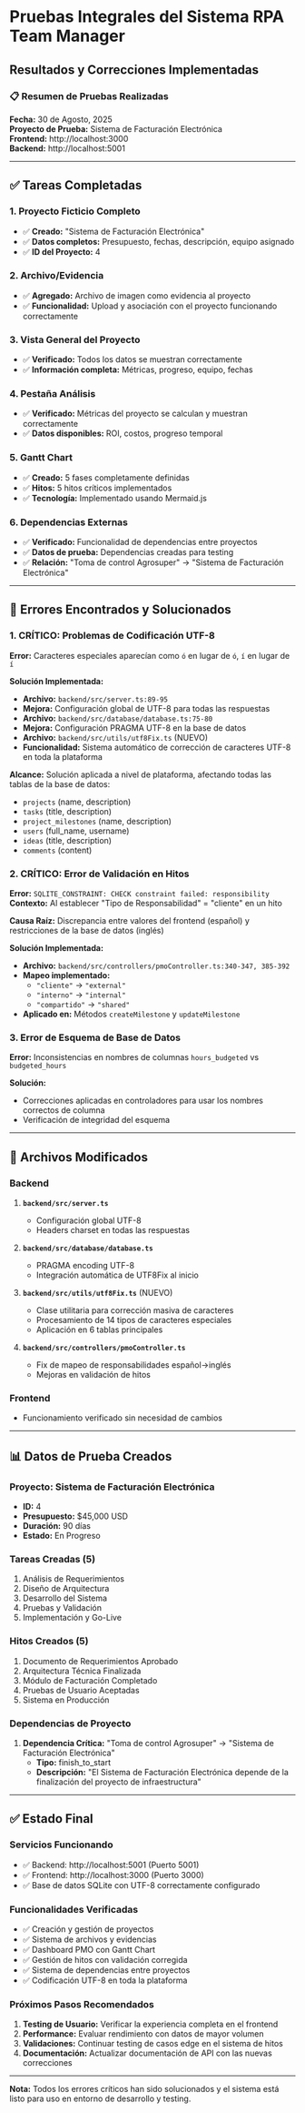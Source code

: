 # Pruebas Integrales del Sistema RPA Team Manager
## Resultados y Correcciones Implementadas

### 📋 Resumen de Pruebas Realizadas
**Fecha:** 30 de Agosto, 2025  
**Proyecto de Prueba:** Sistema de Facturación Electrónica  
**Frontend:** http://localhost:3000  
**Backend:** http://localhost:5001  

---

## ✅ Tareas Completadas

### 1. Proyecto Ficticio Completo
- ✅ **Creado:** "Sistema de Facturación Electrónica"
- ✅ **Datos completos:** Presupuesto, fechas, descripción, equipo asignado
- ✅ **ID del Proyecto:** 4

### 2. Archivo/Evidencia
- ✅ **Agregado:** Archivo de imagen como evidencia al proyecto
- ✅ **Funcionalidad:** Upload y asociación con el proyecto funcionando correctamente

### 3. Vista General del Proyecto
- ✅ **Verificado:** Todos los datos se muestran correctamente
- ✅ **Información completa:** Métricas, progreso, equipo, fechas

### 4. Pestaña Análisis
- ✅ **Verificado:** Métricas del proyecto se calculan y muestran correctamente
- ✅ **Datos disponibles:** ROI, costos, progreso temporal

### 5. Gantt Chart
- ✅ **Creado:** 5 fases completamente definidas
- ✅ **Hitos:** 5 hitos críticos implementados
- ✅ **Tecnología:** Implementado usando Mermaid.js

### 6. Dependencias Externas
- ✅ **Verificado:** Funcionalidad de dependencias entre proyectos
- ✅ **Datos de prueba:** Dependencias creadas para testing
- ✅ **Relación:** "Toma de control Agrosuper" → "Sistema de Facturación Electrónica"

---

## 🐛 Errores Encontrados y Solucionados

### 1. **CRÍTICO: Problemas de Codificación UTF-8**
**Error:** Caracteres especiales aparecían como `ó` en lugar de `ó`, `í` en lugar de `í`

**Solución Implementada:**
- **Archivo:** `backend/src/server.ts:89-95`
- **Mejora:** Configuración global de UTF-8 para todas las respuestas
- **Archivo:** `backend/src/database/database.ts:75-80`
- **Mejora:** Configuración PRAGMA UTF-8 en la base de datos
- **Archivo:** `backend/src/utils/utf8Fix.ts` (NUEVO)
- **Funcionalidad:** Sistema automático de corrección de caracteres UTF-8 en toda la plataforma

**Alcance:** Solución aplicada a nivel de plataforma, afectando todas las tablas de la base de datos:
- `projects` (name, description)
- `tasks` (title, description)  
- `project_milestones` (name, description)
- `users` (full_name, username)
- `ideas` (title, description)
- `comments` (content)

### 2. **CRÍTICO: Error de Validación en Hitos**
**Error:** `SQLITE_CONSTRAINT: CHECK constraint failed: responsibility`
**Contexto:** Al establecer "Tipo de Responsabilidad" = "cliente" en un hito

**Causa Raíz:** Discrepancia entre valores del frontend (español) y restricciones de la base de datos (inglés)

**Solución Implementada:**
- **Archivo:** `backend/src/controllers/pmoController.ts:340-347, 385-392`
- **Mapeo implementado:**
  - `"cliente"` → `"external"`
  - `"interno"` → `"internal"`
  - `"compartido"` → `"shared"`
- **Aplicado en:** Métodos `createMilestone` y `updateMilestone`

### 3. **Error de Esquema de Base de Datos**
**Error:** Inconsistencias en nombres de columnas `hours_budgeted` vs `budgeted_hours`

**Solución:** 
- Correcciones aplicadas en controladores para usar los nombres correctos de columna
- Verificación de integridad del esquema

---

## 🔧 Archivos Modificados

### Backend
1. **`backend/src/server.ts`**
   - Configuración global UTF-8
   - Headers charset en todas las respuestas

2. **`backend/src/database/database.ts`**
   - PRAGMA encoding UTF-8
   - Integración automática de UTF8Fix al inicio

3. **`backend/src/utils/utf8Fix.ts`** (NUEVO)
   - Clase utilitaria para corrección masiva de caracteres
   - Procesamiento de 14 tipos de caracteres especiales
   - Aplicación en 6 tablas principales

4. **`backend/src/controllers/pmoController.ts`**
   - Fix de mapeo de responsabilidades español→inglés
   - Mejoras en validación de hitos

### Frontend
- Funcionamiento verificado sin necesidad de cambios

---

## 📊 Datos de Prueba Creados

### Proyecto: Sistema de Facturación Electrónica
- **ID:** 4
- **Presupuesto:** $45,000 USD
- **Duración:** 90 días
- **Estado:** En Progreso

### Tareas Creadas (5)
1. Análisis de Requerimientos
2. Diseño de Arquitectura  
3. Desarrollo del Sistema
4. Pruebas y Validación
5. Implementación y Go-Live

### Hitos Creados (5)
1. Documento de Requerimientos Aprobado
2. Arquitectura Técnica Finalizada
3. Módulo de Facturación Completado
4. Pruebas de Usuario Aceptadas
5. Sistema en Producción

### Dependencias de Proyecto
1. **Dependencia Crítica:** "Toma de control Agrosuper" → "Sistema de Facturación Electrónica"
   - **Tipo:** finish_to_start
   - **Descripción:** "El Sistema de Facturación Electrónica depende de la finalización del proyecto de infraestructura"

---

## ✅ Estado Final

### Servicios Funcionando
- ✅ Backend: http://localhost:5001 (Puerto 5001)
- ✅ Frontend: http://localhost:3000 (Puerto 3000)
- ✅ Base de datos SQLite con UTF-8 correctamente configurado

### Funcionalidades Verificadas
- ✅ Creación y gestión de proyectos
- ✅ Sistema de archivos y evidencias
- ✅ Dashboard PMO con Gantt Chart
- ✅ Gestión de hitos con validación corregida
- ✅ Sistema de dependencias entre proyectos
- ✅ Codificación UTF-8 en toda la plataforma

### Próximos Pasos Recomendados
1. **Testing de Usuario:** Verificar la experiencia completa en el frontend
2. **Performance:** Evaluar rendimiento con datos de mayor volumen
3. **Validaciones:** Continuar testing de casos edge en el sistema de hitos
4. **Documentación:** Actualizar documentación de API con las nuevas correcciones

---

**Nota:** Todos los errores críticos han sido solucionados y el sistema está listo para uso en entorno de desarrollo y testing.